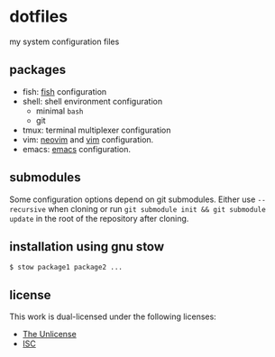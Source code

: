 # dotfiles
my system configuration files

## packages
- fish: [fish](https://fishshell.com) configuration
- shell: shell environment configuration
  - minimal `bash`
  - git
- tmux: terminal multiplexer configuration
- vim: [neovim](https://github.com/neovim/neovim) and [vim](https://github.com/vim/vim) configuration.
- emacs: [emacs](https://www.gnu.org/software/emacs/) configuration.

## submodules
Some configuration options depend on git submodules. Either use `--recursive` when cloning
or run `git submodule init && git submodule update` in the root of the repository after cloning.

## installation using gnu stow
```console
$ stow package1 package2 ...
```

## license
This work is dual-licensed under the following licenses:
- [The Unlicense](https://opensource.org/license/unlicense/)
- [ISC](https://opensource.org/license/isc-license-txt/)

